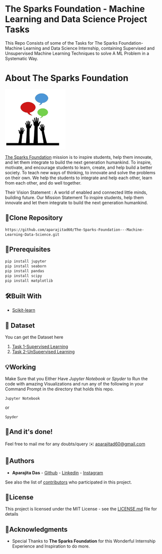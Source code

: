 # The Sparks Foundation - Machine Learning and Data Science Project Tasks

This Repo Consists of some of the Tasks for The Sparks Foundation-Machine Learning and Data Science Internship, containing Supervised and Unsupervised Machine Learning Techniques to solve A ML Problem in a Systematic Way.

# About The Sparks Foundation
![](img1.png)

[The Sparks Foundation](https://thesparksfoundationsingapore.org/)  mission is to inspire students, help them innovate, and let them integrate to build the next generation humankind. To inspire, motivate, and encourage students to learn, create, and help build a better society. To teach new ways of thinking, to innovate and solve the problems on their own. We help the students to integrate and help each other, learn from each other, and do well together.

Their Vision Statement : A world of enabled and connected little minds, building future. Our Mission Statement To inspire students, help them innovate and let them integrate to build the next generation humankind.


## 🚀Clone Repository 
```
https://github.com/aparajitad60/The-Sparks-Foundation---Machine-Learning-Data-Science.git
```

## 🔑Prerequisites

```
pip install jupyter
pip install seaborn
pip install pandas
pip install scipy
pip install matplotlib

```

## 🛠Built With

* [Scikit-learn](https://scikit-learn.org/stable/) 

## 📁 Dataset
You can get the Dataset here

1. [Task 1-Supervised Learning](https://github.com/aparajitad60/The-Sparks-Foundation---Machine-Learning-Data-Science/blob/master/t1.csv) 
2. [Task 2-UnSupervised Learning](https://github.com/aparajitad60/The-Sparks-Foundation---Machine-Learning-Data-Science/blob/master/Iris.csv) 

## 💡Working 

Make Sure that you Either Have *Jupyter Notebook* or *Spyder* to Run the code with amazing Visualizations and run any of the following in your Command Prompt in the directory that holds this repo. 

```
Jupyter Notebook
```
or
```
Spyder
```

## 👏And it's done!

Feel free to mail me for any doubts/query ✉️ aparajitad60@gmail.com


## 💃Authors

* **Aparajita Das**  - [Github](https://github.com/aparajitad60)
                     - [Linkedin](https://www.linkedin.com/in/aparajita-das-781aa615b/)
                     - [Instagram](https://www.instagram.com/aparajita.das/)
                     

See also the list of [contributors](https://github.com/your/project/contributors) who participated in this project.

## 👀License

This project is licensed under the MIT License - see the [LICENSE.md](LICENSE.md) file for details

## 🙏Acknowledgments

* Special Thanks to **The Sparks Foundation** for this Wonderful Internship Experience and Inspiration to do more. 

